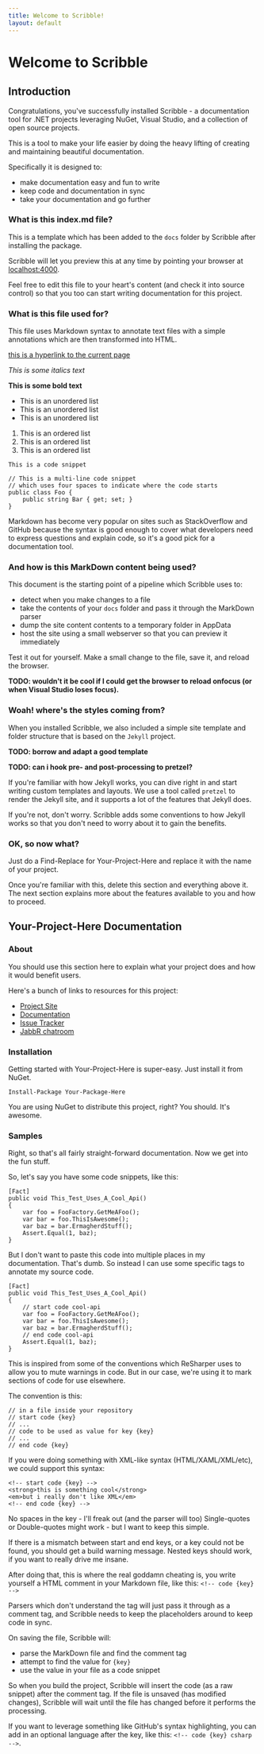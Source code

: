 ```yaml
---
title: Welcome to Scribble!
layout: default
---
```


# Welcome to Scribble

## Introduction

Congratulations, you've successfully installed Scribble - a documentation tool for .NET projects leveraging NuGet, Visual Studio, and a collection of open source projects. 

This is a tool to make your life easier by doing the heavy lifting of creating and maintaining beautiful documentation.

Specifically it is designed to:

 - make documentation easy and fun to write
 - keep code and documentation in sync
 - take your documentation and go further

### What is this index.md file? 

This is a template which has been added to the `docs` folder by Scribble after installing the package. 

Scribble will let you preview this at any time by pointing your browser at [localhost:4000](http://localhost:4000/).

Feel free to edit this file to your heart's content (and check it into source control) so that you too can start writing documentation for this project.

### What is this file used for?

This file uses Markdown syntax to annotate text files with a simple annotations which are then transformed into HTML. 

[this is a hyperlink to the current page](/index.html)

*This is some italics text*

**This is some bold text**

 - This is an unordered list
 - This is an unordered list
 - This is an unordered list

 1. This is an ordered list
 1. This is an ordered list
 1. This is an ordered list

`This is a code snippet`

    // This is a multi-line code snippet
    // which uses four spaces to indicate where the code starts
    public class Foo {
        public string Bar { get; set; }
    }

Markdown has become very popular on sites such as StackOverflow and GitHub because the syntax is good enough to cover what developers need to express questions and explain code, so it's a good pick for a documentation tool.

### And how is this MarkDown content being used?

This document is the starting point of a pipeline which Scribble uses to:

 - detect when you make changes to a file
 - take the contents of your `docs` folder and pass it through the MarkDown parser
 - dump the site content contents to a temporary folder in AppData
 - host the site using a small webserver so that you can preview it immediately

Test it out for yourself. Make a small change to the file, save it, and reload the browser.

**TODO: wouldn't it be cool if I could get the browser to reload onfocus (or when Visual Studio loses focus).**

### Woah! where's the styles coming from?

When you installed Scribble, we also included a simple site template and folder structure that is based on the `Jekyll` project.

**TODO: borrow and adapt a good template**

**TODO: can i hook pre- and post-processing to pretzel?**

If you're familiar with how Jekyll works, you can dive right in and start writing custom templates and layouts. We use a tool called `pretzel` to render the Jekyll site, and it supports a lot of the features that Jekyll does. 

If you're not, don't worry. Scribble adds some conventions to how Jekyll works so that you don't need to worry about it to gain the benefits.

### OK, so now what?

Just do a Find-Replace for Your-Project-Here and replace it with the name of your project.

Once you're familiar with this, delete this section and everything above it. The next section explains more about the features available to you and how to proceed.

## Your-Project-Here Documentation

### About

You should use this section here to explain what your project does and how it would benefit users. 

Here's a bunch of links to resources for this project:

 - [Project Site](https://github.com/shiftkey/duchess/)
 - [Documentation](https://shiftkey.github.com/duchess/)
 - [Issue Tracker](https://github.com/shiftkey/duchess/issues/)
 - [JabbR chatroom](https://jabbr.com/rooms/scribble)

### Installation

Getting started with Your-Project-Here is super-easy. Just install it from NuGet.

    Install-Package Your-Package-Here

You are using NuGet to distribute this project, right? You should. It's awesome.

### Samples

Right, so that's all fairly straight-forward documentation. Now we get into the fun stuff.

So, let's say you have some code snippets, like this:

    [Fact]
    public void This_Test_Uses_A_Cool_Api()
    {
        var foo = FooFactory.GetMeAFoo();
        var bar = foo.ThisIsAwesome();
        var baz = bar.ErmagherdStuff();
        Assert.Equal(1, baz);
    } 

But I don't want to paste this code into multiple places in my documentation. That's dumb. So instead I can use some specific tags to annotate my source code.

    [Fact]
    public void This_Test_Uses_A_Cool_Api()
    {
        // start code cool-api 
        var foo = FooFactory.GetMeAFoo();
        var bar = foo.ThisIsAwesome();
        var baz = bar.ErmagherdStuff();
        // end code cool-api
        Assert.Equal(1, baz);
    } 

This is inspired from some of the conventions which ReSharper uses to allow you to mute warnings in code. But in our case, we're using it to mark sections of code for use elsewhere.

The convention is this:

    // in a file inside your repository
    // start code {key}
    // ...
    // code to be used as value for key {key}
    // ...
    // end code {key}

If you were doing something with XML-like syntax (HTML/XAML/XML/etc), we could support this syntax:

    <!-- start code {key} -->
    <strong>this is something cool</strong>
    <em>but i really don't like XML</em>
    <!-- end code {key} -->

No spaces in the key - I'll freak out (and the parser will too)
Single-quotes or Double-quotes might work - but I want to keep this simple.

If there is a mismatch between start and end keys, or a key could not be found, you should get a build warning message. Nested keys should work, if you want to really drive me insane.

After doing that, this is where the real goddamn cheating is, you write yourself a HTML comment in your Markdown file, like this: `<!-- code {key} -->`

Parsers which don't understand the tag will just pass it through as a comment tag, and Scribble needs to keep the placeholders around to keep code in sync.

On saving the file, Scribble will:

 - parse the MarkDown file and find the comment tag
 - attempt to find the value for `{key}` 
 - use the value in your file as a code snippet

So when you build the project, Scribble will insert the code (as a raw snippet) after the comment tag. If the file is unsaved (has modified changes), Scribble will wait until the file has changed before it performs the processing.

If you want to leverage something like GitHub's syntax highlighting, you can add in an optional language after the key, like this: `<!-- code {key} csharp -->`.